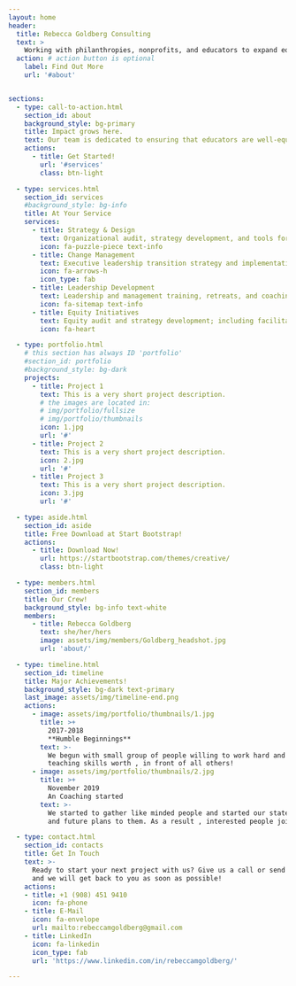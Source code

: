 ```yaml
---
layout: home
header:
  title: Rebecca Goldberg Consulting
  text: >
    Working with philanthropies, nonprofits, and educators to expand equitable learning opportunities within and outside of schools
  action: # action button is optional
    label: Find Out More
    url: '#about'


sections:
  - type: call-to-action.html
    section_id: about
    background_style: bg-primary
    title: Impact grows here.
    text: Our team is dedicated to ensuring that educators are well-equipped to lead effective systems, schools, and programs that help kids thrive in adulthood. To do that successfully, we infuse evidence-based practices and partner feedback to continually refine and strengthen our approach.
    actions:
      - title: Get Started!
        url: '#services'
        class: btn-light

  - type: services.html
    section_id: services
    #background_style: bg-info
    title: At Your Service
    services:
      - title: Strategy & Design
        text: Organizational audit, strategy development, and tools for oversight and reporting. Program, initiative, and campaign design and strategy development.Work planning and performance evaluation tools for transparency, collaboration, and power sharing.
        icon: fa-puzzle-piece text-info
      - title: Change Management
        text: Executive leadership transition strategy and implementation including search, on-boarding, and interim supports. Change management audit, strategy development, and facilitation for inclusive and responsive implementation.
        icon: fa-arrows-h
        icon_type: fab
      - title: Leadership Development
        text: Leadership and management training, retreats, and coaching. Board development, strategy, training, and tools for transformation. Organizational team culture building retreats, training, and coaching. Coaching and mentorship with new and aspiring leaders and executives.
        icon: fa-sitemap text-info
      - title: Equity Initiatives
        text: Equity audit and strategy development; including facilitation and guidance with implementation. Development of equity principles, screens, and other tools.
        icon: fa-heart

  - type: portfolio.html
    # this section has always ID 'portfolio'
    #section_id: portfolio
    #background_style: bg-dark
    projects:
      - title: Project 1
        text: This is a very short project description.
        # the images are located in:
        # img/portfolio/fullsize
        # img/portfolio/thumbnails
        icon: 1.jpg
        url: '#'
      - title: Project 2
        text: This is a very short project description.
        icon: 2.jpg
        url: '#'
      - title: Project 3
        text: This is a very short project description.
        icon: 3.jpg
        url: '#'

  - type: aside.html
    section_id: aside
    title: Free Download at Start Bootstrap!
    actions:
      - title: Download Now!
        url: https://startbootstrap.com/themes/creative/
        class: btn-light

  - type: members.html
    section_id: members
    title: Our Crew!
    background_style: bg-info text-white
    members:
      - title: Rebecca Goldberg
        text: she/her/hers
        image: assets/img/members/Goldberg_headshot.jpg
        url: 'about/'

  - type: timeline.html
    section_id: timeline
    title: Major Achievements!
    background_style: bg-dark text-primary
    last_image: assets/img/timeline-end.png
    actions:
      - image: assets/img/portfolio/thumbnails/1.jpg
        title: >+
          2017-2018
          **Humble Beginnings**
        text: >-
          We begun with small group of people willing to work hard and make our
          teaching skills worth , in front of all others!
      - image: assets/img/portfolio/thumbnails/2.jpg
        title: >+
          November 2019
          An Coaching started
        text: >-
          We started to gather like minded people and started our stategies
          and future plans to them. As a result , interested people joined us!

  - type: contact.html
    section_id: contacts
    title: Get In Touch
    text: >-
      Ready to start your next project with us? Give us a call or send us an email
      and we will get back to you as soon as possible!
    actions:
    - title: +1 (908) 451 9410
      icon: fa-phone
    - title: E-Mail
      icon: fa-envelope
      url: mailto:rebeccamgoldberg@gmail.com
    - title: LinkedIn
      icon: fa-linkedin
      icon_type: fab
      url: 'https://www.linkedin.com/in/rebeccamgoldberg/'

---
```

